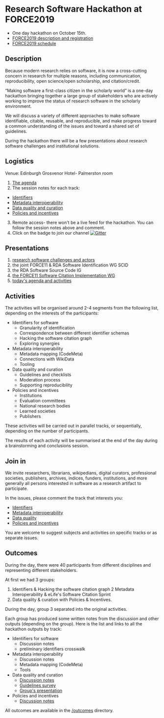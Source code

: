 
# Research Software Hackathon at FORCE2019
- One day hackathon on October 15th.
- [FORCE2019 description and registration](https://www.force11.org/meetings/force2019)
- [FORCE2019 schedule](https://force2019.sched.com/)


## Description

Because modern research relies on software, it is now a cross-cutting concern
in research for multiple reasons, including communication, reproducibility,
open science/open scholarship, and citation/credit.

“Making software a first-class citizen in the scholarly world” is a one-day
hackathon bringing together a large group of stakeholders who are actively
working to improve the status of  research software in the scholarly environment.

We will discuss a variety of different approaches to make software identifiable,
citable, reusable, and reproducible, and make progress toward a common
understanding of the issues and toward a shared set of guidelines.

During the hackathon there will be  a few presentations about research software
challenges and institutional solutions.

## Logistics
Venue: Edinburgh Grosvenor Hotel- Palmerston room
1. [The agenda](agenda.md)
2. The session notes for each track:
  - [Identifiers](https://docs.google.com/document/d/1HUch2cvR4RJYc8U5eLLPIW2PPJgQvCwSO924TJHojvY/edit?usp=sharing)
  - [Metadata interoperability](https://docs.google.com/document/d/1AcIU8SSGnqCbz1vUCBXSt1VfwIBoMNW8K5p8U2FK-Vs/edit?usp=sharing)
  - [Data quality and curation](https://docs.google.com/document/d/1zt9AdRRBkWeGn2pWlssRvdpRqvjajltYdjWSbbkJrBE/edit?usp=sharing)
  - [Policies and incentives](https://docs.google.com/document/d/1T5ZH1EXB_fd1iWkO0ypLKSKG1mR-WWA6ZcfU4ydDFwQ/edit?usp=sharing)
3. Remote access- there won't be a live feed for the hackathon.
You can follow the session notes above and comment.
4. Click on the badge to join our channel  [![Gitter](https://badges.gitter.im/FORCE19_RSH/community.svg)](https://gitter.im/FORCE19_RSH/community?utm_source=badge&utm_medium=badge&utm_campaign=pr-badge)

## Presentations
1. [research software challenges and actors](https://annex.softwareheritage.org/public/talks/2019/2019-10-15-Force2019.pdf)
2. the joint FORCE11 & RDA Software Identification WG SCID
3. the RDA Software Source Code IG
4. [the FORCE11 Software Citation Implementation WG](https://doi.org/10.6084/m9.figshare.9971672)
4. [today's agenda and activities](https://docs.google.com/presentation/d/1pcN7LiHuWx1dXhhvXRHJ7vYbCAFvy4EQSBZ0ln1DrpA/edit?usp=sharing)
## Activities

The activities will be organised around 2-4 segments from the following list,
depending on the interests of the participants:

- Identifiers for software
    - Granularity of identification
    - Correspondence between different identifier schemas
    - Hacking the software citation graph
    - Exploring synergies
- Metadata interoperability
  - Metadata mapping (CodeMeta)
  - Connections with WikiData
  - Tooling
- Data quality and curation
  - Guidelines and checklists
  - Moderation process
  - Supporting reproducibility
- Policies and incentives
  - Institutions
  - Evaluation committees
  - National research bodies
  - Learned societies
  - Publishers


These activities will be carried out in parallel tracks, or sequentially,
depending on the number of participants.

The results of each activity will be summarised at the end of the day
during a brainstorming and conclusions session.

## Join in

We invite researchers, librarians, wikipedians, digital curators,
professional societies, publishers, archives,
indices, funders, institutions, and more generally all persons interested in
software as a research artifact to participate.

In the issues, please comment the track that interests you:
- [Identifiers](https://github.com/force11/force11-rda-scidwg/issues/1)
- [Metadata interoperability](https://github.com/force11/force11-rda-scidwg/issues/2)
- [Data quality](https://github.com/force11/force11-rda-scidwg/issues/3)
- [Policies and incentives](https://github.com/force11/force11-rda-scidwg/issues/4)


You are welcome to suggest subjects and activities on specific tracks or
as separate issues.

## Outcomes

During the day, there were 40 participants from different disciplines and representing different stakeholders.

At first we had 3 groups:
1. Identifiers & Hacking the software citation graph
2 Metadata Interoperability & eLife's Software Citation Sprint
3. Data quality & curation with Policies & Incentives.

During the day, group 3 separated into the original activities.

Each group has produced some written notes from the discussion and other outputs (depending on the group).
Here is the list and links to all the hackathon outputs by track:
- Identifiers for software
    - Discussion notes
    - preliminary identifiers crosswalk
- Metadata interoperability
  - Discussion notes
  - Metadata mapping (CodeMeta)
  - Tools
- Data quality and curation
  - [Discussion notes](/outcomes/track_notes_data_quatliry_curation.md)
  - [Guidelines survey](/outcomes/software_best_practices_crosswalk.csv)
  - [Group's presentation](/outcomes/output_data_quality_and_curation.pdf)
- Policies and incentives
  - [Discussion notes](FORCE2019/outcomes/track_notes_policies_incentives.md)

All outcomes are available in the [/outcomes](/outcomes) directory.

